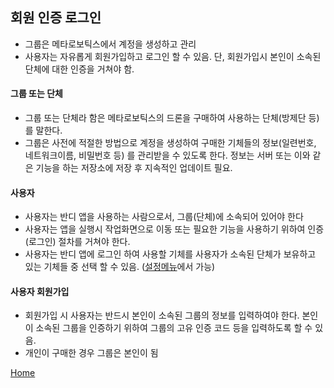 ﻿## 회원 인증 로그인
* 그룹은 메타로보틱스에서 계정을 생성하고 관리
* 사용자는 자유롭게 회원가입하고 로그인 할 수 있음. 단, 회원가입시 본인이 소속된 단체에 대한 인증을 거쳐야 함.

#### 그룹 또는 단체
* 그룹 또는 단체라 함은 메타로보틱스의 드론을 구매하여 사용하는 단체(방제단 등)를 말한다. 
* 그룹은 사전에 적절한 방법으로 계정을 생성하여 구매한 기체들의 정보(일련번호, 네트워크이름, 비밀번호 등) 를 관리받을 수 있도록 한다. 정보는 서버 또는 이와 같은 기능을 하는 저장소에 저장 후 지속적인 업데이트 필요.

#### 사용자
* 사용자는 반디 앱을 사용하는 사람으로서, 그룹(단체)에 소속되어 있어야 한다
* 사용자는 앱을 실행시 작업화면으로 이동 또는 필요한 기능을 사용하기 위하여 인증(로그인) 절차를 거쳐야 한다.
* 사용자는 반디 앱에 로그인 하여 사용할 기체를 사용자가 소속된 단체가 보유하고 있는 기체들 중 선택 할 수 있음. ([설정메뉴](설정메뉴.md)에서 가능)

#### 사용자 회원가입
* 회원가입 시 사용자는 반드시 본인이 소속된 그룹의 정보를 입력하여야 한다. 본인이 소속된 그룹을 인증하기 위하여 그룹의 고유 인증 코드 등을 입력하도록 할 수 있음.
* 개인이 구매한 경우 그룹은 본인이 됨

[Home](README.md)